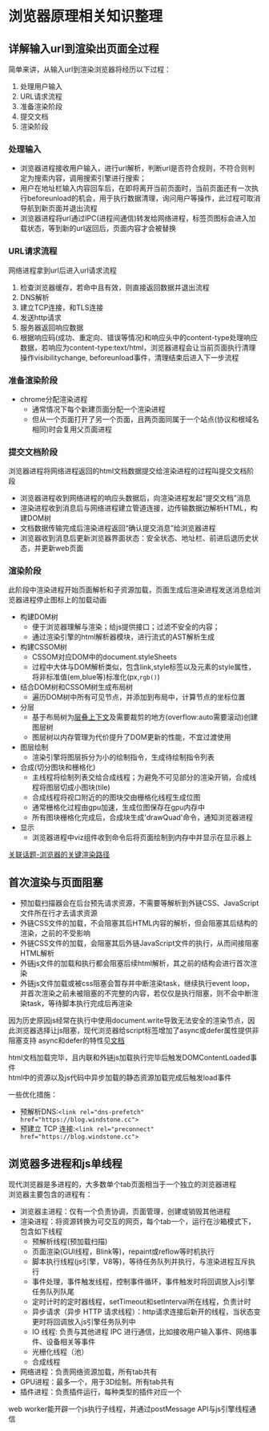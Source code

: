 # 浏览器原理相关知识整理

## 详解输入url到渲染出页面全过程

简单来讲，从输入url到渲染浏览器将经历以下过程：

1. 处理用户输入
2. URL请求流程
3. 准备渲染阶段
4. 提交文档
5. 渲染阶段

### 处理输入

- 浏览器进程接收用户输入，进行url解析，判断url是否符合规则，不符合则判定为搜索内容，调用搜索引擎进行搜索；  
- 用户在地址栏输入内容回车后，在即将离开当前页面时，当前页面还有一次执行beforeunload的机会，用于执行数据清理，询问用户等操作，此过程可取消导航到新页面并退出流程  
- 浏览器进程将url通过IPC(进程间通信)转发给网络进程，标签页图标会进入加载状态，等到新的url返回后，页面内容才会被替换

### URL请求流程

网络进程拿到url后进入url请求流程

1. 检查浏览器缓存，若命中且有效，则直接返回数据并退出流程
2. DNS解析
3. 建立TCP连接，和TLS连接
4. 发送http请求
5. 服务器返回响应数据
6. 根据响应码(成功、重定向、错误等情况)和响应头中的content-type处理响应数据，若响应为content-type:text/html，浏览器进程会让当前页面执行清理操作visibilitychange, beforeunload事件，清理结束后进入下一步流程

### 准备渲染阶段

- chrome分配渲染进程
  - 通常情况下每个新建页面分配一个渲染进程
  - 但从一个页面打开了另一个页面，且两页面同属于一个站点(协议和根域名相同)时会复用父页面进程

### 提交文档阶段

浏览器进程将网络进程返回的html文档数据提交给渲染进程的过程叫提交文档阶段

- 浏览器进程收到网络进程的响应头数据后，向渲染进程发起“提交文档”消息
- 渲染进程收到消息后与网络进程建立管道连接，边传输数据边解析HTML，构建DOM树
- 文档数据传输完成后渲染进程返回“确认提交消息”给浏览器进程
- 浏览器收到消息后更新浏览器界面状态：安全状态、地址栏、前进后退历史状态，并更新web页面

### 渲染阶段

此阶段中渲染进程开始页面解析和子资源加载，页面生成后渲染进程发送消息给浏览器进程停止图标上的加载动画  

- 构建DOM树
  - 便于浏览器理解与渲染；给js提供接口；过滤不安全的内容；
  - 通过渲染引擎的html解析器模块，进行流式的AST解析生成
- 构建CSSOM树
  - CSSOM对应DOM中的document.styleSheets
  - 过程中大体与DOM解析类似，包含link,style标签以及元素的style属性，将非标准值(em,blue等)标准化(px,`rgb()`)
- 结合DOM树和CSSOM树生成布局树
  - 遍历DOM树中所有可见节点，并添加到布局中，计算节点的坐标位置
- 分层
  - 基于布局树为[层叠上下文](https://developer.mozilla.org/zh-CN/docs/web/css/css_positioning/understanding_z_index/the_stacking_context)及需要裁剪的地方(overflow:auto需要滚动)创建图层树
  - 图层树以内存管理为代价提升了DOM更新的性能，不宜过渡使用
- 图层绘制
  - 渲染引擎将图层拆分为小的绘制指令，生成待绘制指令列表
- 合成(切分图块和栅格化)
  - 主线程将绘制列表交给合成线程；为避免不可见部分的渲染开销，合成线程将图层切成小图块(tile)
  - 合成线程将视口附近的的图块交由栅格化线程生成位图
  - 通常栅格化过程由gpu加速，生成位图保存在gpu内存中
  - 所有图块栅格化完成后，合成块生成'drawQuad'命令，通知浏览器进程
- 显示
  - 浏览器进程中viz组件收到命令后将页面绘制到内存中并显示在显示器上

[关联话题-浏览器的关键渲染路径](../js/js进阶.md##浏览器的关键渲染路径)

## 首次渲染与页面阻塞

- 预加载扫描器会在后台预先请求资源，不需要等解析到外链CSS、JavaScript文件所在行才去请求资源
- 外链CSS文件的加载，不会阻塞其后HTML内容的解析，但会阻塞其后结构的渲染，之前的不受影响
- 外链CSS文件的加载，会阻塞其后外链JavaScript文件的执行，从而间接阻塞HTML解析
- 外链js文件的加载和执行都会阻塞后续html解析，其之前的结构会进行首次渲染
- 外链js文件加载或被css阻塞会暂存并中断渲染task，继续执行event loop，并首次渲染之前未被阻塞的不完整的内容，若仅仅是执行阻塞，则不会中断渲染task，等待脚本执行完成后再渲染

因为历史原因js经常在执行中使用document.write导致无法安全的渲染节点，因此浏览器选择让js阻塞，现代浏览器给script标签增加了async或defer属性提供非阻塞支持
async和defer的特性见[文档](../html/html5.md#script标签的async和defer的区别)

html文档加载完毕，且内联和外链js加载执行完毕后触发DOMContentLoaded事件  
html中的资源以及js代码中异步加载的静态资源加载完成后触发load事件  

一些优化措施：

- 预解析DNS:`<link rel="dns-prefetch" href="https://blog.windstone.cc">`
- 预建立 TCP 连接:`<link rel="preconnect" href="https://blog.windstone.cc">`

## 浏览器多进程和js单线程

现代浏览器是多进程的，大多数单个tab页面相当于一个独立的浏览器进程  
浏览器主要包含的进程有：

- 浏览器主进程：仅有一个负责协调，页面管理，创建或销毁其他进程
- 渲染进程：将资源转换为可交互的网页，每个tab一个，运行在沙箱模式下，包含如下线程
  - 预解析线程(预加载扫描)
  - 页面渲染(GUI线程，Blink等)，repaint或reflow等时机执行
  - 脚本执行线程(js引擎，V8等)，等待任务队列并执行，与渲染进程互斥执行
  - 事件处理，事件触发线程，控制事件循环，事件触发时将回调放入js引擎任务队列队尾
  - 定时计时的定时器线程，setTimeout和setInterval所在线程，负责计时
  - 异步请求（异步 HTTP 请求线程）：http请求连接后新开的线程，当状态变更时将回调放入js引擎任务队列中
  - IO 线程: 负责与其他进程 IPC 进行通信，比如接收用户输入事件、网络事件、设备相关等事件
  - 光栅化线程（池）
  - 合成线程
- 网络进程：负责网络资源加载，所有tab共有
- GPU进程：最多一个，用于3D绘制。所有tab共有
- 插件进程：负责插件运行，每种类型的插件对应一个

web worker能开辟一个js执行子线程，并通过postMessage API与js引擎线程通信
